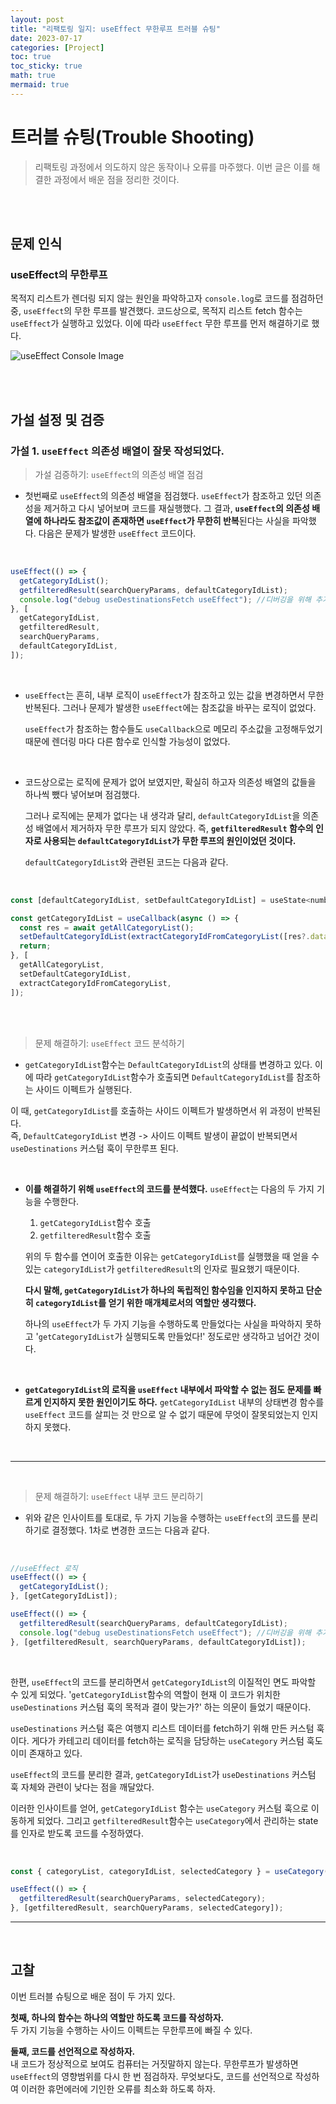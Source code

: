 ```yaml
---
layout: post
title: "리팩토링 일지: useEffect 무한루프 트러블 슈팅"
date: 2023-07-17
categories: [Project]
toc: true
toc_sticky: true
math: true
mermaid: true
---
```


# 트러블 슈팅(Trouble Shooting)

> 리팩토링 과정에서 의도하지 않은 동작이나 오류를 마주했다. 이번 글은 이를 해결한 과정에서 배운 점을 정리한 것이다.

<br>
<br>

## 문제 인식

### **useEffect의 무한루프**

목적지 리스트가 렌더링 되지 않는 원인을 파악하고자 `console.log`로 코드를 점검하던 중, `useEffect`의 무한 루프를 발견했다. 코드상으로, 목적지 리스트 fetch 함수는 `useEffect`가 실행하고 있었다. 이에 따라 `useEffect` 무한 루프를 먼저 해결하기로 했다.

![useEffect Console Image]({{site.img_url}}/useEffectLoop.png)

<br>
<br>

## 가설 설정 및 검증

### **가설 1. `useEffect` 의존성 배열이 잘못 작성되었다.**

> 가설 검증하기: `useEffect`의 의존성 배열 점검

- 첫번째로 `useEffect`의 의존성 배열을 점검했다. `useEffect`가 참조하고 있던 의존성을 제거하고 다시 넣어보며 코드를 재실행했다. 그 결과, **`useEffect`의 의존성 배열에 하나라도 참조값이 존재하면 `useEffect`가 무한히 반복**된다는 사실을 파악했다. 다음은 문제가 발생한 `useEffect` 코드이다.

<br>

```javascript
useEffect(() => {
  getCategoryIdList();
  getfilteredResult(searchQueryParams, defaultCategoryIdList);
  console.log("debug useDestinationsFetch useEffect"); //디버깅을 위해 추가한 line
}, [
  getCategoryIdList,
  getfilteredResult,
  searchQueryParams,
  defaultCategoryIdList,
]);
```

<br>

- `useEffect`는 흔히, 내부 로직이 `useEffect`가 참조하고 있는 값을 변경하면서 무한 반복된다. 그러나 문제가 발생한 `useEffect`에는 참조값을 바꾸는 로직이 없었다.

  `useEffect`가 참조하는 함수들도 `useCallback`으로 메모리 주소값을 고정해두었기 때문에 렌더링 마다 다른 함수로 인식할 가능성이 없었다.

<br>

- 코드상으로는 로직에 문제가 없어 보였지만, 확실히 하고자 의존성 배열의 값들을 하나씩 뺐다 넣어보며 점검했다.

  그러나 로직에는 문제가 없다는 내 생각과 달리, `defaultCategoryIdList`을 의존성 배열에서 제거하자 무한 루프가 되지 않았다. 즉, **`getfilteredResult` 함수의 인자로 사용되는 `defaultCategoryIdList`가 무한 루프의 원인이었던 것이다.**

  `defaultCategoryIdList`와 관련된 코드는 다음과 같다.

<br>

```javascript
const [defaultCategoryIdList, setDefaultCategoryIdList] = useState<number[]>([]);

const getCategoryIdList = useCallback(async () => {
  const res = await getAllCategoryList();
  setDefaultCategoryIdList(extractCategoryIdFromCategoryList([res?.data]));
  return;
}, [
  getAllCategoryList,
  setDefaultCategoryIdList,
  extractCategoryIdFromCategoryList,
]);
```

<br>
<br>

> 문제 해결하기: `useEffect` 코드 분석하기

- `getCategoryIdList`함수는 `DefaultCategoryIdList`의 상태를 변경하고 있다. 이에 따라 `getCategoryIdList`함수가 호출되면 `DefaultCategoryIdList`를 참조하는 사이드 이펙트가 실행된다.

이 때, `getCategoryIdList`를 호출하는 사이드 이펙트가 발생하면서 위 과정이 반복된다.  
즉, `DefaultCategoryIdList` 변경 -> 사이드 이펙트 발생이 끝없이 반복되면서 `useDestinations` 커스텀 훅이 무한루프 된다.

<br>

- **이를 해결하기 위해 `useEffect`의 코드를 분석했다.** `useEffect`는 다음의 두 가지 기능을 수행한다.

  1. `getCategoryIdList`함수 호출
  2. `getfilteredResult`함수 호출

  위의 두 함수를 연이어 호출한 이유는 `getCategoryIdList`를 실행했을 때 얻을 수 있는 `categoryIdList`가 `getfilteredResult`의 인자로 필요했기 때문이다.

  **다시 말해, `getCategoryIdList`가 하나의 독립적인 함수임을 인지하지 못하고 단순히 `categoryIdList`를 얻기 위한 매개체로서의 역할만 생각했다.**

  하나의 `useEffect`가 두 가지 기능을 수행하도록 만들었다는 사실을 파악하지 못하고 '`getCategoryIdList`가 실행되도록 만들었다!' 정도로만 생각하고 넘어간 것이다.

<br>

- **`getCategoryIdList`의 로직을 `useEffect` 내부에서 파악할 수 없는 점도 문제를 빠르게 인지하지 못한 원인이기도 하다.** `getCategoryIdList` 내부의 상태변경 함수를 `useEffect` 코드를 살피는 것 만으로 알 수 없기 때문에 무엇이 잘못되었는지 인지하지 못했다.

<br>

---

<br>

> 문제 해결하기: `useEffect` 내부 코드 분리하기

- 위와 같은 인사이트를 토대로, 두 가지 기능을 수행하는 `useEffect`의 코드를 분리하기로 결정했다. 1차로 변경한 코드는 다음과 같다.

<br>

```javascript
//useEffect 로직
useEffect(() => {
  getCategoryIdList();
}, [getCategoryIdList]);

useEffect(() => {
  getfilteredResult(searchQueryParams, defaultCategoryIdList);
  console.log("debug useDestinationsFetch useEffect"); //디버깅을 위해 추가한 line
}, [getfilteredResult, searchQueryParams, defaultCategoryIdList]);
```

<br>

한편, `useEffect`의 코드를 분리하면서 `getCategoryIdList`의 이질적인 면도 파악할 수 있게 되었다. '`getCategoryIdList`함수의 역할이 현재 이 코드가 위치한 `useDestinations` 커스텀 훅의 목적과 결이 맞는가?' 하는 의문이 들었기 때문이다.

`useDestinations` 커스텀 훅은 여행지 리스트 데이터를 fetch하기 위해 만든 커스텀 훅이다. 게다가 카테고리 데이터를 fetch하는 로직을 담당하는 `useCategory` 커스텀 훅도 이미 존재하고 있다.

`useEffect`의 코드를 분리한 결과, `getCategoryIdList`가 `useDestinations` 커스텀 훅 자체와 관련이 낮다는 점을 깨달았다.

이러한 인사이트를 얻어, `getCategoryIdList` 함수는 `useCategory` 커스텀 훅으로 이동하게 되었다. 그리고 `getfilteredResult`함수는 `useCategory`에서 관리하는 state를 인자로 받도록 코드를 수정하였다.

<br>

```javascript
const { categoryList, categoryIdList, selectedCategory } = useCategory();

useEffect(() => {
  getfilteredResult(searchQueryParams, selectedCategory);
}, [getfilteredResult, searchQueryParams, selectedCategory]);
```

---

<br>

## 고찰

이번 트러블 슈팅으로 배운 점이 두 가지 있다.

**첫째, 하나의 함수는 하나의 역할만 하도록 코드를 작성하자.**  
두 가지 기능을 수행하는 사이드 이펙트는 무한루프에 빠질 수 있다.

**둘째, 코드를 선언적으로 작성하자.**  
내 코드가 정상적으로 보여도 컴퓨터는 거짓말하지 않는다. 무한루프가 발생하면 `useEffect`의 영향범위를 다시 한 번 점검하자. 무엇보다도, 코드를 선언적으로 작성하여 이러한 휴먼에러에 기인한 오류를 최소화 하도록 하자.
